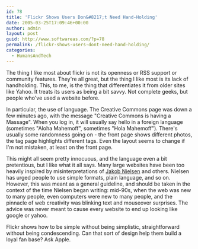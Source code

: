 ```yaml
---
id: 78
title: 'Flickr Shows Users Don&#8217;t Need Hand-Holding'
date: 2005-03-25T17:09:46+00:00
author: admin
layout: post
guid: http://www.softwareas.com/?p=78
permalink: /flickr-shows-users-dont-need-hand-holding/
categories:
  - HumansAndTech
---
```

The thing I like most about flickr is not its openness or RSS support or community features. They're all great, but the thing I like most is its lack of handholding. This, to me, is the thing that differentiates it from older sites like Yahoo. It treats its users as being a bit savvy. Not complete geeks, but people who've used a website before.

In particular, the use of language. The Creative Commons page was down a few minutes ago, with the message "Creative Commons is having  a Massage". When you log in, it will usually say hello in a foreign language (sometimes "Aloha Mahemoff", sometimes "Hola Mahemoff"). There's usually some randomness going on - the front page shows different photos, the tag page highlights different tags. Even the layout seems to change if I'm not mistaken, at least on the front page.

This might all seem pretty innocuous, and the language even a bit pretentious, but I like what it all says. Many large websites have been too heavily inspired by misinterpretations of [Jakob Nielsen](http://useit.com) and others. Nielsen has urged people to use simple formats, plain language, and so on. However, this was meant as a general guideline, and should be taken in the context of the time Nielsen began writing: mid-90s, when the web was new to many people, even computers were new to many people, and the pinnacle of web creativity was blinking text and mouseover surprises. The advice was never meant to cause every website to end up looking like google or yahoo.

Flickr shows how to be simple without being simplistic, straightforward without being condescending. Can that sort of design help them build a loyal fan base? Ask Apple.